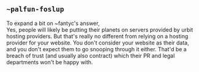 ## `~palfun-foslup`
To expand a bit on ~fantyc's answer,  
Yes, people will likely be putting their planets on servers provided by urbit hosting providers. But that's really no different from relying on a hosting provider for your website. You don't consider your website as their data, and you don't expect them to go snooping through it either. That'd be a breach of trust (and usually also contract) which their PR and legal departments won't be happy with.